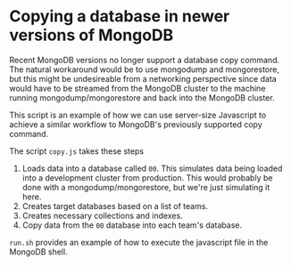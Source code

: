 # Copying a database in newer versions of MongoDB
Recent MongoDB versions no longer support a database copy command. The natural workaround would be to use mongodump and mongorestore, but this might be undesireable from a networking perspective since data would have to be streamed from the MongoDB cluster to the machine running mongodump/mongorestore and back into the MongoDB cluster.

This script is an example of how we can use server-size Javascript to achieve a similar workflow to MongoDB's previously supported copy command.

The script <code>copy.js</code> takes these steps
1. Loads data into a database called <code>00</code>. This simulates data being loaded into a development cluster from production. This would probably be done with a mongodump/mongorestore, but we're just simulating it here.
2. Creates target databases based on a list of teams.
3. Creates necessary collections and indexes.
4. Copy data from the <code>00</code> database into each team's database.


<code>run.sh</code> provides an example of how to execute the javascript file in the MongoDB shell.